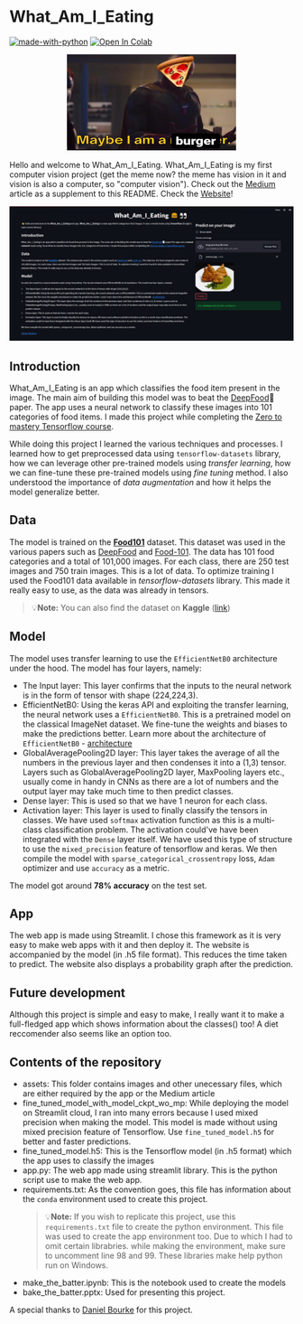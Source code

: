 # What_Am_I_Eating
[![made-with-python](https://img.shields.io/badge/Made%20with-Python-1f425f.svg)](https://www.python.org/) [![Open In Colab](https://colab.research.google.com/assets/colab-badge.svg)](https://colab.research.google.com/github/ishandandekar/What_Am_I_Eating/blob/main/bake_the_batter.ipynb)
<p align="center">
    <img width=300 height=170 src="assets/meme.jpeg">
</p>

Hello and welcome to What_Am_I_Eating. What_Am_I_Eating is my first computer vision project (get the meme now? the meme has vision in it and vision is also a computer, so "computer vision").
Check out the [Medium](https://medium.com/@ishandandekar/foodvision-3843f38be45e) article as a supplement to this README. Check the [Website](https://ishandandekar-what-am-i-eating-app-6wl14i.streamlitapp.com/)!

<p align="center">
    <img src="assets/app_snap.jpg">
</p>

## Introduction
What_Am_I_Eating is an app which classifies the food item present in the image. The main aim of building this model was to beat the [DeepFood](https://arxiv.org/abs/1606.05675)📄 paper. The app uses a neural network to classify these images into 101 categories of food items. I made this project while completing the [Zero to mastery Tensorflow course](https://zerotomastery.io/courses/learn-tensorflow/).  

While doing this project I learned the various techniques and processes. I learned how to get preprocessed data using `tensorflow-datasets` library, how we can leverage other pre-trained models using *transfer learning*, how we can fine-tune these pre-trained models using *fine tuning* method. I also understood the importance of *data augmentation* and how it helps the model generalize better.

## Data
The model is trained on the **[Food101](https://data.vision.ee.ethz.ch/cvl/datasets_extra/food-101/)** dataset. This dataset was used in the various papers such as [DeepFood](https://arxiv.org/abs/1606.05675) and [Food-101](https://data.vision.ee.ethz.ch/cvl/datasets_extra/food-101/). The data has 101 food categories and a total of 101,000 images. For each class, there are 250 test images and 750 train images. This is a lot of data. To optimize training I used the Food101 data available in *tensorflow-datasets* library. This made it really easy to use, as the data was already in tensors.
> :bulb:**Note:** You can also find the dataset on **Kaggle** ([link](https://www.kaggle.com/datasets/dansbecker/food-101))

## Model
The model uses transfer learning to use the `EfficientNetB0` architecture under the hood. The model has four layers, namely:
* The Input layer: This layer confirms that the inputs to the neural network is in the form of tensor with shape (224,224,3).
* EfficientNetB0: Using the keras API and exploiting the transfer learning, the neural network uses a `EfficientNetB0`. This is a pretrained model on the classical ImageNet dataset. We fine-tune the weights and biases to make the predictions better. Learn more about the architecture of `EfficientNetB0` - [architecture](https://ai.googleblog.com/2019/05/efficientnet-improving-accuracy-and.html)
* GlobalAveragePooling2D layer: This layer takes the average of all the numbers in the previous layer and then condenses it into a (1,3) tensor. Layers such as GlobalAveragePooling2D layer, MaxPooling layers etc., usually come in handy in CNNs as there are a lot of numbers and the output layer may take much time to then predict classes.
* Dense layer: This is used so that we have 1 neuron for each class.
* Activation layer: This layer is used to finally classify the tensors in classes. We have used `softmax` activation function as this is a multi-class classification problem. The activation could've have been integrated with the `Dense` layer itself. We have used this type of structure to use the `mixed_precision` feature of tensorflow and keras.
We then compile the model with `sparse_categorical_crossentropy` loss, `Adam` optimizer and use `accuracy` as a metric.  

The model got around **78% accuracy** on the test set.

## App
The web app is made using Streamlit. I chose this framework as it is very easy to make web apps with it and then deploy it. The website is accompanied by the model (in .h5 file format). This reduces the time taken to predict. The website also displays a probability graph after the prediction.

## Future development
Although this project is simple and easy to make, I really want it to make a full-fledged app which shows information about the classes() too! A diet reccomender also seems like an option too.

## Contents of the repository
* assets: This folder contains images and other unecessary files, which are either required by the app or the Medium article
* fine_tuned_model_with_model_ckpt_wo_mp: While deploying the model on Streamlit cloud, I ran into many errors because I used mixed precision when making the model. This model is made without using mixed precision feature of Tensorflow. Use `fine_tuned_model.h5` for better and faster predictions.
* fine_tuned_model.h5: This is the Tensorflow model (in .h5 format) which the app uses to classify the images
* app.py: The web app made using streamlit library. This is the python script use to make the web app.
* requirements.txt: As the convention goes, this file has information about the `conda` environment used to create this project.
    > :bulb:**Note:** If you wish to replicate this project, use this `requirements.txt` file to create the python environment. This file was used to create the app environment too. Due to which I had to omit certain librabries. while making the environment, make sure to uncomment line 98 and 99. These libraries make help python run on Windows.
* make_the_batter.ipynb: This is the notebook used to create the models
* bake_the_batter.pptx: Used for presenting this project.

A special thanks to [Daniel Bourke](https://www.mrdbourke.com/) for this project.